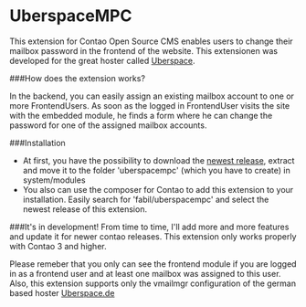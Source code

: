 UberspaceMPC
============

This extension for Contao Open Source CMS enables users to change their mailbox password in the frontend of the website. This extensionen was developed for the great hoster called [Uberspace](https://uberspace.de "Go to Uberspace.de").


###How does the extension works?

In the backend, you can easily assign an existing mailbox account to one or more FrontendUsers. As soon as the logged in FrontendUser visits the site with the embedded module, he finds a form where he can change the password for one of the assigned mailbox accounts.


###Installation
- At first, you have the possibility to download the [newest release](https://github.com/fabil/uberspacempc/releases "Go to the releases"), extract and move it to the folder 'uberspacempc' (which you have to create) in system/modules
- You also can use the composer for Contao to add this extension to your installation. Easily search for 'fabil/uberspacempc' and select the newest release of this extension. 

###It's in development!
From time to time, I'll add more and more features and update it for newer contao releases. This extension only works properly with Contao 3 and higher.

Please remeber that you only can see the frontend module if you are logged in as a frontend user and at least one mailbox was assigned to this user. Also, this extension supports only the vmailmgr configuration of the german based hoster [Uberspace.de](https://uberspace.de "Go to Uberspace.de")
